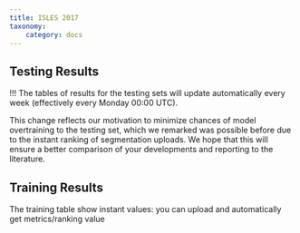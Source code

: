 ```yaml
---
title: ISLES 2017
taxonomy:
    category: docs
---
```


## Testing Results

!!! The tables of results for the testing sets will update automatically every week (effectively every Monday 00:00 UTC).

This change reflects our motivation to minimize chances of model overtraining to the testing set, which we remarked was possible before due to the instant ranking of segmentation uploads. We hope that this will ensure a better comparison of your developments and reporting to the literature.



## Training Results

 The training table show instant values: you can upload and automatically get metrics/ranking value

